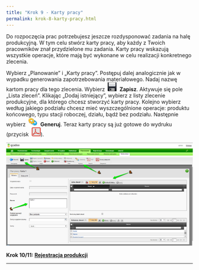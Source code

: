 ```yaml
---
title: "Krok 9 - Karty pracy"
permalink: krok-8-karty-pracy.html
---
```

 Do rozpoczęcia prac potrzebujesz jeszcze rozdysponować zadania na halę produkcyjną. W tym celu stwórz karty pracy, aby każdy z Twoich pracowników znał przydzielone mu zadania. Karty pracy wskazują wszystkie operacje, które mają być wykonane w celu realizacji konkretnego zlecenia.&nbsp; 

Wybierz „Planowanie” i „Karty pracy”. Postępuj dalej analogicznie jak w wypadku generowania zapotrzebowania materiałowego. Nadaj nazwę kartom pracy dla tego zlecenia. Wybierz&nbsp; ![](/images/zapisz.png)&nbsp; **Zapisz**. Aktywuje się pole „Lista zleceń”. Klikając „Dodaj istniejący”, wybierz z listy zlecenie produkcyjne, dla którego chcesz stworzyć karty pracy. Kolejno wybierz według jakiego podziału chcesz mieć wyszczególnione operacje:&nbsp;produktu końcowego, typu stacji roboczej, działu,&nbsp;bądź bez podziału. Następnie wybierz&nbsp; ![Generuj](/images/generateIcon24.png)&nbsp; **Generuj**.&nbsp;Teraz karty pracy są już gotowe do wydruku (przycisk&nbsp; ![](/images/pdfIcon24.png)).

[![](/images/planowanie-%20karty%20pracy.png)](/images/planowanie-%20karty%20pracy.png)
  
**Krok 10/11: [Rejestracja produkcji](/krok-10-rejestracja-produkcji)**
* * *

